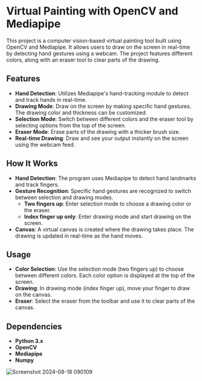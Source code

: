 # Virtual Painting with OpenCV and Mediapipe

This project is a computer vision-based virtual painting tool built using OpenCV and Mediapipe. It allows users to draw on the screen in real-time by detecting hand gestures using a webcam. The project features different colors, along with an eraser tool to clear parts of the drawing.

## Features

- **Hand Detection**: Utilizes Mediapipe's hand-tracking module to detect and track hands in real-time.
- **Drawing Mode**: Draw on the screen by making specific hand gestures. The drawing color and thickness can be customized.
- **Selection Mode**: Switch between different colors and the eraser tool by selecting options from the top of the screen.
- **Eraser Mode**: Erase parts of the drawing with a thicker brush size.
- **Real-time Drawing**: Draw and see your output instantly on the screen using the webcam feed.

## How It Works

- **Hand Detection**: The program uses Mediapipe to detect hand landmarks and track fingers.
- **Gesture Recognition**: Specific hand gestures are recognized to switch between selection and drawing modes.
  - **Two fingers up**: Enter selection mode to choose a drawing color or the eraser.
  - **Index finger up only**: Enter drawing mode and start drawing on the screen.
- **Canvas**: A virtual canvas is created where the drawing takes place. The drawing is updated in real-time as the hand moves.


## Usage
- **Color Selection**: Use the selection mode (two fingers up) to choose between different colors. Each color option is displayed at the top of the screen.
- **Drawing**: In drawing mode (index finger up), move your finger to draw on the canvas.
- **Eraser**: Select the eraser from the toolbar and use it to clear parts of the canvas.

## Dependencies
- **Python 3.x**
- **OpenCV**
- **Mediapipe**
- **Numpy**

![Screenshot 2024-08-18 090109](https://github.com/user-attachments/assets/9cb1b21b-633e-497e-b9c4-f82adfe63be7)

